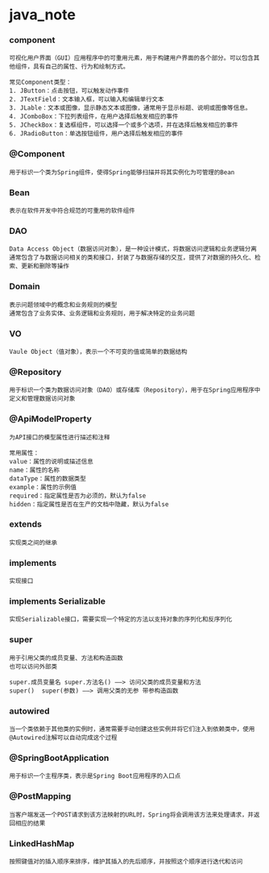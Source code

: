 # java_note

### component
    可视化用户界面（GUI）应用程序中的可重用元素，用于构建用户界面的各个部分。可以包含其他组件，具有自己的属性、行为和绘制方式。

    常见Component类型：
    1. JButton：点击按钮，可以触发动作事件
    2. JTextField：文本输入框，可以输入和编辑单行文本
    3. JLable：文本或图像，显示静态文本或图像，通常用于显示标题、说明或图像等信息。
    4. JComboBox：下拉列表组件，在用户选择后触发相应的事件
    5. JCheckBox：复选框组件，可以选择一个或多个选项，并在选择后触发相应的事件
    6. JRadioButton：单选按钮组件，用户选择后触发相应的事件

### @Component
    用于标识一个类为Spring组件，使得Spring能够扫描并将其实例化为可管理的Bean

### Bean
    表示在软件开发中符合规范的可重用的软件组件

### DAO
    Data Access Object（数据访问对象），是一种设计模式，将数据访问逻辑和业务逻辑分离
    通常包含了与数据访问相关的类和接口，封装了与数据存储的交互，提供了对数据的持久化、检索、更新和删除等操作

### Domain
    表示问题领域中的概念和业务规则的模型
    通常包含了业务实体、业务逻辑和业务规则，用于解决特定的业务问题

### VO
    Vaule Object（值对象），表示一个不可变的值或简单的数据结构

### @Repository
    用于标识一个类为数据访问对象（DAO）或存储库（Repository），用于在Spring应用程序中定义和管理数据访问对象

### @ApiModelProperty
    为API接口的模型属性进行描述和注释

    常用属性：
    value：属性的说明或描述信息
    name：属性的名称
    dataType：属性的数据类型
    example：属性的示例值
    required：指定属性是否为必须的，默认为false
    hidden：指定属性是否在生产的文档中隐藏，默认为false

### extends
    实现类之间的继承

### implements
    实现接口

### implements Serializable
    实现Serializable接口，需要实现一个特定的方法以支持对象的序列化和反序列化

### super
    用于引用父类的成员变量、方法和构造函数
    也可以访问外部类

    super.成员变量名 super.方法名() ——> 访问父类的成员变量和方法
    super()  super(参数) ——> 调用父类的无参 带参构造函数

### autowired
    当一个类依赖于其他类的实例时，通常需要手动创建这些实例并将它们注入到依赖类中，使用@Autowired注解可以自动完成这个过程

### @SpringBootApplication
    用于标识一个主程序类，表示是Spring Boot应用程序的入口点

### @PostMapping
    当客户端发送一个POST请求到该方法映射的URL时，Spring将会调用该方法来处理请求，并返回相应的结果

### LinkedHashMap
    按照键值对的插入顺序来排序，维护其插入的先后顺序，并按照这个顺序进行迭代和访问
